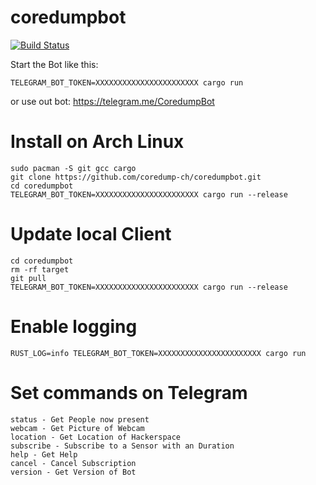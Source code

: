 # coredumpbot
[![Build Status](https://travis-ci.org/coredump-ch/coredumpbot.svg?branch=master)](https://travis-ci.org/coredump-ch/coredumpbot)

Start the Bot like this:

    TELEGRAM_BOT_TOKEN=XXXXXXXXXXXXXXXXXXXXXXX cargo run
 
or use out bot: https://telegram.me/CoredumpBot

# Install on Arch Linux

    sudo pacman -S git gcc cargo
    git clone https://github.com/coredump-ch/coredumpbot.git
    cd coredumpbot
    TELEGRAM_BOT_TOKEN=XXXXXXXXXXXXXXXXXXXXXXX cargo run --release

# Update local Client

    cd coredumpbot
    rm -rf target
    git pull
    TELEGRAM_BOT_TOKEN=XXXXXXXXXXXXXXXXXXXXXXX cargo run --release

# Enable logging

    RUST_LOG=info TELEGRAM_BOT_TOKEN=XXXXXXXXXXXXXXXXXXXXXXX cargo run

# Set commands on Telegram

    status - Get People now present
    webcam - Get Picture of Webcam
    location - Get Location of Hackerspace
    subscribe - Subscribe to a Sensor with an Duration
    help - Get Help
    cancel - Cancel Subscription
    version - Get Version of Bot
